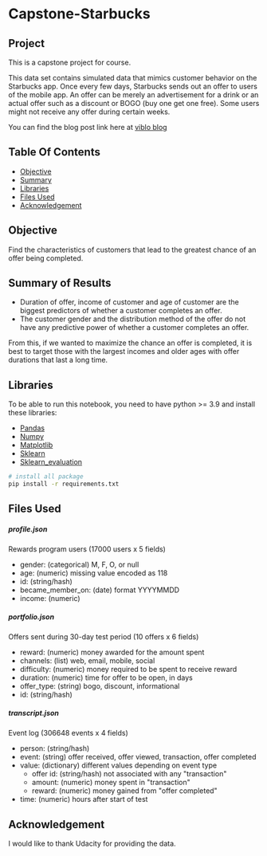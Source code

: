 # Capstone-Starbucks

## Project
This is a capstone project for course.

This data set contains simulated data that mimics customer behavior on the Starbucks app. Once every few days, Starbucks sends out an offer to users of the mobile app. An offer can be merely an advertisement for a drink or an actual offer such as a discount or BOGO (buy one get one free). Some users might not receive any offer during certain weeks.
   
You can find the blog post link here at [viblo blog](https://viblo.asia/p/starbucks-capstone-018J2Mx14YK)
## Table Of Contents  
* <a href="#obj">Objective</a>
* <a href="#summary">Summary</a>
* <a href="#lib">Libraries</a>
* <a href="#files">Files Used </a>
* <a href="#ack">Acknowledgement</a>


<a name="obj"></a>

## Objective
Find the characteristics of customers that lead to the greatest chance of an offer being completed.

<a name="summary"></a>

## Summary of Results
* Duration of offer, income of customer and age of customer are the biggest predictors of whether a customer completes an offer. 
* The customer gender and the distribution method of the offer do not have any predictive power of whether a customer completes an offer.

From this, if we wanted to maximize the chance an offer is completed, it is best to target those with the largest incomes and older ages with offer durations that last a long time.     

<a name="lib"></a>

## Libraries
To be able to run this notebook, you need to have python >= 3.9 and install these libraries:
- [Pandas](https://github.com/pandas-dev/pandas)
- [Numpy](https://github.com/numpy/numpy)
- [Matplotlib](https://github.com/matplotlib/matplotlib)
- [Sklearn](https://github.com/scikit-learn/scikit-learn)
- [Sklearn_evaluation](https://github.com/ploomber/sklearn-evaluation)

```bash
# install all package
pip install -r requirements.txt
```

<a name="files"></a>

## Files Used

##### profile.json
Rewards program users (17000 users x 5 fields)

* gender: (categorical) M, F, O, or null
* age: (numeric) missing value encoded as 118
* id: (string/hash)
* became_member_on: (date) format YYYYMMDD
* income: (numeric)

##### portfolio.json
Offers sent during 30-day test period (10 offers x 6 fields)

* reward: (numeric) money awarded for the amount spent
* channels: (list) web, email, mobile, social
* difficulty: (numeric) money required to be spent to receive reward
* duration: (numeric) time for offer to be open, in days
* offer_type: (string) bogo, discount, informational
* id: (string/hash)


##### transcript.json
Event log (306648 events x 4 fields)

* person: (string/hash)
* event: (string) offer received, offer viewed, transaction, offer completed
* value: (dictionary) different values depending on event type
    * offer id: (string/hash) not associated with any "transaction"
    * amount: (numeric) money spent in "transaction"
    * reward: (numeric) money gained from "offer completed"
* time: (numeric) hours after start of test

<a name="ack"></a>

## Acknowledgement
I would like to thank Udacity for providing the data.
